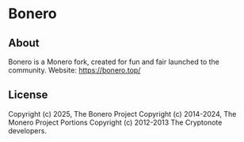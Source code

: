 # Bonero

## About
Bonero is a Monero fork, created for fun and fair launched to the community.
Website: https://bonero.top/

## License
Copyright (c) 2025, The Bonero Project
Copyright (c) 2014-2024, The Monero Project
Portions Copyright (c) 2012-2013 The Cryptonote developers.
